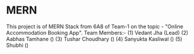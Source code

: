 # MERN
This project is of MERN Stack from 6A8 of Team-1 on the topic - "Online Accommodation Booking App".
Team Members:-
(1) Vedant Jha (Lead)
(2) Aabhas Tamhane ()
(3) Tushar Choudhary ()
(4) Sanyukta Kasliwal ()
(5) Shubhi ()

